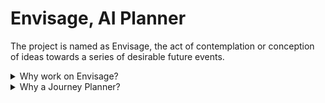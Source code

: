 # Envisage, AI Planner

The project is named as Envisage, the act of contemplation or conception of ideas 
towards a series of desirable future events.

<details>
<summary>Why work on Envisage?</summary>

An artificial general intelligence (AGI) system needs to be able to envision new ideas, 
contemplate on known knowledge, and revise the ideas based time, place, and circumstances.

To better understand and resolve the challenges involved in building an AI Agent for such
a repetitive yet innovative general task, I'm going to begin by implementing a useful 
journey planner, and then formalize and generalize the Agent for different tasks that involve
complex planning and execution.

</details>

<details>
<summary>Why a Journey Planner?</summary>

My partner and I like to travel and have great experiences, and I believe the key 
to a great experience is to think about a comfortable plan ahead of time that is robust
to uncertainties. The plan may not be perfect, but every great plan leads to further 
greatly planned journeys. And, learning to build a great plan is data driven, and a kind
of Reinforcement Learning Problem, which triggers me to improve my pre-journey efforts to 
build a better plan next time. 

Additionally, although there are a lot of resources online, a great plan is highly personal 
and needs meticulous planning again and again. I believe this would be useful for many to 
ease their planning and journey and would improve our collective experience.

Thus, a journey planner first, so that I can offload and create journey plans ahead of time
and at scale!

</details>
